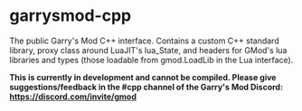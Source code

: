 # garrysmod-cpp
The public Garry's Mod C++ interface. Contains a custom C++ standard library, proxy class around LuaJIT's lua_State, and headers for GMod's lua libraries and types (those loadable from gmod.LoadLib in the Lua interface).

**This is currently in development and cannot be compiled. Please give suggestions/feedback in the #cpp channel of the Garry's Mod Discord: https://discord.com/invite/gmod**
